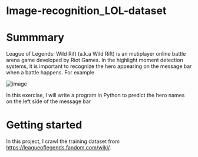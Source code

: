 # Image-recognition_LOL-dataset
# Summmary
League of Legends: Wild Rift (a.k.a Wild Rift) is an mutiplayer online battle arena game developed by Riot Games. In the highlight moment detection systems, it is important to recognize the hero appearing on the message bar when a battle happens. 
For example

![image](https://github.com/user-attachments/assets/964fba22-8fb5-4a3d-90ba-629579c079e1)

In this exercise, I will write a program in Python to predict the hero names on the left side of the message bar


# Getting started

In this project, I crawl the training dataset from https://leagueoflegends.fandom.com/wiki/. 




